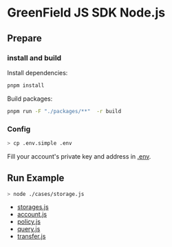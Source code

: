 # GreenField JS SDK Node.js


## Prepare

### install and build

Install dependencies:

```bash
pnpm install
```

Build packages:

```bash
pnpm run -F "./packages/**"  -r build
```

### Config

```bash
> cp .env.simple .env
```

Fill your account's private key and address in [.env](./.env).

## Run Example

```bash
> node ./cases/storage.js
```

* [storages.js](./cases/storage.js)
* [account.js](./cases/account.js)
* [policy.js](./cases/policy.js)
* [query.js](./cases/query.js)
* [transfer.js](./cases/transfer.js)
